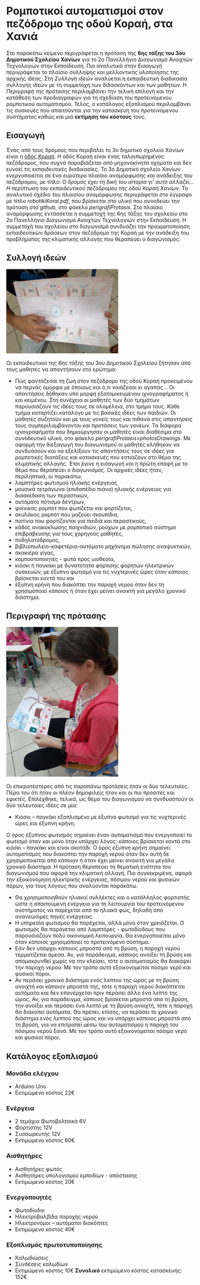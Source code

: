 # Ρομποτικοί αυτοματισμοί στον πεζόδρομο της οδού Κοραή, στα Χανιά
Στο παρακάτω κείμενο περιγράφεται η πρόταση της **6ης τάξης του 3ου Δημοτικού Σχολείου Χανίων** για το 2ο Πανελλήνιο Διαγωνισμό Ανοιχτών Τεχνολογιών στην Εκπαίδευση. Πιο αναλυτικά στην *Εισαγωγή* περιγράφεται το πλαίσιο σύλληψης και μελλοντικής υλοποίησης της αρχικής ιδέας. Στη *Συλλογή ιδεών* αναλύεται η εκπαιδευτική διαδικασία συλλογής ιδεών με τη συμμετοχή των διδασκόντων και των μαθητών. Η *Περιγραφή της πρότασης* περιλαμβάνει την τελική επιλογή και την κατάθεση των προδιαγραφών για τη σχεδίαση του προτεινόμενου ρομποτικού αυτοματισμού. Τέλος, ο κατάλογος εξοπλισμού περιλαμβάνει τις συσκευές που απαιτούνται για την κατασκευή του προτεινόμενου συστήματος καθώς και μια **εκτίμηση του κόστους** τους.
## Εισαγωγή
Ένας από τους δρόμους που περιβάλει το 3ο δημοτικό σχολείο Χανίων είναι η [οδός Κοραή](https://www.openstreetmap.org/?mlat=35.513591319322586&mlon=24.026445150375366#map=17/35.51359/24.02645). Η οδός Κοραή είναι ένας *ταλαιπωρημένος* πεζόδρομος, που συχνά παραβιάζεται από μηχανοκίνητα οχήματα και δεν ευνοεί τις εκπαιδευτικές διαδικασίες. Το 3ο Δημοτικό σχολείο Χανίων ενεργοποιείται σε ένα ευρύτερο πλαίσιο αναμόρφωσης και ανάδειξης του πεζόδρομου, με τίτλο: *Ο δρόμος έχει τη δική του ιστορία γι’ αυτό αλλάζει... Η περίπτωση του εκπαιδευτικού πεζόδρομου της οδού Κοραή Χανίων*. Το αναλυτικό σχέδιο του πλαισίου αναμόρφωσης περιγράφεται στο έγγραφο με τίτλο *robotikiKorai.pdf*, που βρίσκεται στο υλικό που συνοδεύει την πρόταση στο github, στο φάκελο *perigrafiProtasis*.
Στο πλαίσιο αναμόρφωσης εντάσσεται η συμμετοχή της 6ης τάξης του σχολείου στο 2ο Πανελλήνιο Διαγωνισμό Ανοιχτών Τεχνολογιών στην Εκπαίδευση. Η συμμετοχή του σχολείου στο διαγωνισμό συνδυάζει την πραγματοποίηση εκπαιδευτικών δράσεων στον πεζόδρομο της Κοραή με την ανάδειξη του προβλήματος της κλιματικής αλλαγής που θεραπεύει ο διαγωνισμός.
## Συλλογή ιδεών
![photo1](/perigrafiProtasis/photosDrawings/p1.jpg)

Οι εκπαιδευτικοί της 6ης τάξης του 3ου Δημοτικού Σχολείου ζήτησαν από τους μαθητές να απαντήσουν στο ερώτημα:
* Πώς φαντάζεσαι τη ζωή στον πεζόδρομο της οδού Κοραή προκειμένου να περνάς όμορφα με όποιους και ό,τι νοιάζεσαι κι αγαπάς…
Οι απαντήσεις δόθηκαν υπό μορφή εξατομικευμένου ιχνογραφήματος ή και κειμένου. Στη συνέχεια οι μαθητές των δύο τμημάτων παρουσιάζουν τις ιδέες τους σε ολομέλεια, στο τμήμα τους. Κάθε τμήμα καταρτίζει κατάλογο με τις βασικές ιδέες των παιδιών. Οι μαθητές συζητούν και με τους γονείς τους και πιθανά στις απαντήσεις τους συμπεριλαμβάνονται και προτάσεις των γονέων. Τα διάφορα ιχνογραφήματα που δημιούργησαν οι μαθητές είναι διαθέσιμα στο συνοδευτικό υλικό, στο φάκελο *perigrafiProtasis>photosDrawings*.
Με αφορμή την διεξαγωγή του διαγωνισμού οι μαθητές κλήθηκαν να συνδυάσουν και να εξελίξουν τις απαντήσεις τους σε ιδέες για ρομποτικές διατάξεις και κατασκευές που εστιάζουν στο θέμα της κλιματικής αλλαγής. Έτσι έγινε η εισαγωγή και η πρώτη επαφή με το θέμα που θεραπεύει ο διαγωνισμός. Οι αρχικές ιδέες ήταν, περιληπτικά, οι παρακάτω:
* λαμπτήρες φωτισμού ηλιακής ενέργειας,
* μουσικά τετράγωνα (επιδαπέδιο πιάνο) ηλιακής ενέργειας για διασκέδαση των περαστικών,
* αυτόματο πότισμα δέντρων,
* φοίνικας ρομπότ που φωτίζεται και φορτίζεται,
* σκυλάκος ρομπότ που μαζεύει σκουπίδια,
* πατίνια που φορτίζονται για παιδιά και περαστικούς,
* κάδος ανακύκλωσης παιχνιδιών, ρούχων με ρομποτικό σύστημα επιβράβευσης για τους χορηγούς μαθητές,
* ποδηλατόδρομος,
* βιβλιοπωλείο-καφετέρια-αυτόματο μηχάνημα πώλησης αναψυκτικών,
* σκακιέρα γίγας,
* κομποστοποιητές - φυτά προς υιοθεσία,
* κιόσκι ή παγκάκι με δυνατότητα φόρτισης φορητών ηλεκτρικών συσκευών, με έξυπνο φωτισμό για τις νυχτερινές ώρες όταν κάποιος βρίσκεται κοντά του και
* έξυπνη κρήνη που διακόπτει την παροχή νερού όταν δεν τη χρησιμοποιεί κάποιος ή όταν έχει μείνει ανοικτή για μεγάλο χρονικό διάστημα.
## Περιγραφή της πρότασης
![photo2](/perigrafiProtasis/photosDrawings/p2.jpg)

Οι επικρατέστερες από τις παραπάνω προτάσεις ήταν οι δύο τελευταίες. Πέρα του ότι ήταν οι πλέον δημοφιλείς ήταν και οι πιο προσιτές και εφικτές. Επιλέχθηκε, τελικά, ως θέμα του διαγωνισμού να συνδυαστούν οι δύο τελευταίες ιδέες σε μία: 
* Κιόσκι – παγκάκι εξοπλισμένο με έξυπνο φωτισμό για τις νυχτερινές ώρες και έξυπνη κρήνη.

Ο όρος *έξυπνος φωτισμός* σημαίνει έναν αυτοματισμό που ενεργοποιεί το φωτισμό όταν και μόνο όταν υπάρχει λόγος: κάποιος βρίσκεται κοντά στο κιόσκι – παγκάκι και είναι σκοτάδι. Ο όρος *έξυπνη κρήνη* σημαίνει αυτοματισμός που διακόπτει την παροχή νερού όταν δεν αυτή δε χρησιμοποιείται από κάποιον ή όταν έχει μείνει ανοικτή για μεγάλο χρονικό διάστημα.
Η πρόταση θεραπεύει τη θεματική ενότητα του διαγωνισμού που αφορά την κλιματική αλλαγή. Πιο συγκεκριμένα, αφορά την εξοικονόμηση ηλεκτρικής ενέργειας, πόσιμου νερού και φυσικών πόρων, για τους λόγους που αναλύονται παρακάτω.
* Θα χρησιμοποιηθούν ηλιακοί συλλέκτες και ο κατάλληλος φορτιστής ώστε η απαιτούμενη ενέργεια για τη λειτουργία του προτεινόμενου συστήματος να παρέχεται από το ηλιακό φως, δηλαδή από ανανεώσιμες πηγές ενέργειας.
* Η υπηρεσία φωτισμού θα παρέχεται, αλλά μόνο όταν χρειάζεται. Ο φωτισμός θα παράγεται από λαμπτήρες - φωτοδίοδους που παρουσιάζουν πολύ οικονομική λειτουργία. Θα ενεργοποιείται μόνο όταν κάποιος χρησιμοποιεί το προτεινόμενο σύστημα.
* Εάν δεν υπάρχει κάποιος μπροστά από τη βρύση, η παροχή νερού τερματίζεται άμεσα. Αν, για παράδειγμα, κάποιος ανοίξει τη βρύση και απομακρυνθεί χωρίς να την κλείσει, τότε ο αυτοματισμός θα διακόψει την παροχή νερού. Με τον τρόπο αυτό εξοικονομείται πόσιμο νερό και φυσικοί πόροι.
* Αν περάσει χρονικό διάστημα ενός λεπτού της ώρας με τη βρύση ανοιχτή και κάποιον μπροστά της, τότε η παροχή νερού διακόπτεται αυτόματα και δεν επανέρχεται πριν περάσει άλλο ένα λεπτό της ώρας. Αν, για παράδειγμα, κάποιος βρίσκεται μπροστά από τη βρύση, την ανοίξει και περάσει ένα λεπτό με τη βρύση ανοιχτή, τότε η παροχή θα διακοπεί αυτόματα. Θα πρέπει, επίσης, να περάσει το χρονικό διάστημα ενός λεπτού της ώρας και να υπάρχει κάποιος μπροστά από τη βρύση, για να επιτραπεί μέσω του αυτοματισμού η παροχή του πόσιμου νερού ξανά. Με τον τρόπο αυτό εξοικονομείται πόσιμο νερό και φυσικοί πόροι.
## Κατάλογος εξοπλισμού
### Μονάδα ελέγχου
* Arduino Uno
* Εκτιμώμενο κόστος 22€
### Ενέργεια
* 2 τεμάχια Φωτοβολταικά 6V
* Φορτιστής 12V
* Συσσωρευτής 12V
* Εκτιμώμενο κόστος 60€
### Αισθητήρες
* Αισθητήρες φωτός
* Αισθητήρες υπολογισμού εμποδίων - απόστασης
* Εκτιμώμενο κόστος 20€
### Ενεργοποιητές
* Φωτοδίοδοι
* Ηλεκτροβαλβίδα παροχής νερού
* Ηλεκτρονόμοι – αυτόματοι διακόπτες
* Εκτιμώμενο κόστος 40€
### Εξοπλισμός πρωτοτυποποίησης
* Καλωδιώσεις
* Συνδέσεις καλωδίων
* Εκτιμώμενο κόστος 10€
**Συνολικό** εκτιμώμενο κόστος κατασκευής: 152€


